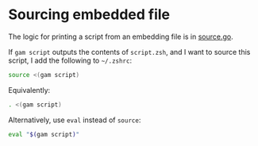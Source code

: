 # Sourcing embedded file

The logic for printing a script from an embedding file is in [source.go](./source.go).

If `gam script` outputs the contents of `script.zsh`, and I want to source this script, I add the following to `~/.zshrc`:

```bash
source <(gam script)
```

Equivalently:

```bash
. <(gam script)
```

Alternatively, use `eval` instead of `source`:

```bash
eval "$(gam script)"
```
